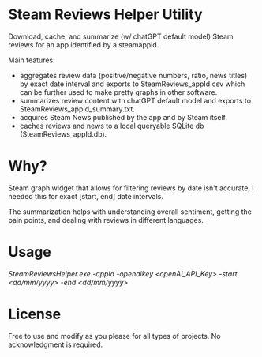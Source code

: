 # Steam Reviews Helper Utility

Download, cache, and summarize (w/ chatGPT default model) Steam reviews for an app identified by a steamappid.

Main features:
* aggregates review data (positive/negative numbers, ratio, news titles) by exact date interval and exports to SteamReviews_appId.csv which can be further used to make pretty graphs in other software.
* summarizes review content with chatGPT default model and exports to SteamReviews_appId_summary.txt.
* acquires Steam News published by the app and by Steam itself.
* caches reviews and news to a local queryable SQLite db (SteamReviews_appId.db).

# Why?

Steam graph widget that allows for filtering reviews by date isn't accurate, I needed this for exact [start, end] date intervals.

The summarization helps with understanding overall sentiment, getting the pain points, and dealing with reviews in different languages.

# Usage

_SteamReviewsHelper.exe -appid <steamAppId> -openaikey <openAI_API_Key> -start <dd/mm/yyyy> -end <dd/mm/yyyy>_

# License

Free to use and modify as you please for all types of projects. No acknowledgment is required.

